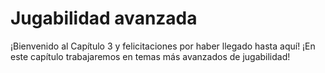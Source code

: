 # Jugabilidad avanzada
¡Bienvenido al Capítulo 3 y felicitaciones por haber llegado hasta aquí! ¡En este capítulo trabajaremos en temas más avanzados de jugabilidad!